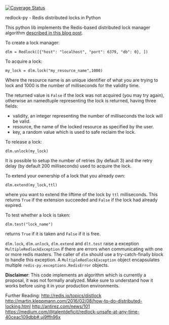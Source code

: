[![Coverage Status](https://coveralls.io/repos/SPSCommerce/redlock-py/badge.png)](https://coveralls.io/r/SPSCommerce/redlock-py)

redlock-py - Redis distributed locks in Python

This python lib implements the Redis-based distributed lock manager algorithm [described in this blog post](http://redis.io/topics/distlock).

To create a lock manager:

    dlm = Redlock([{"host": "localhost", "port": 6379, "db": 0}, ])

To acquire a lock:

    my_lock = dlm.lock("my_resource_name",1000)

Where the resource name is an unique identifier of what you are trying to lock
and 1000 is the number of milliseconds for the validity time.

The returned value is `False` if the lock was not acquired (you may try again),
otherwise an namedtuple representing the lock is returned, having three fields:

* validity, an integer representing the number of milliseconds the lock will be valid.
* resource, the name of the locked resource as specified by the user.
* key, a random value which is used to safe reclaim the lock.

To release a lock:

    dlm.unlock(my_lock)

It is possible to setup the number of retries (by default 3) and the retry
delay (by default 200 milliseconds) used to acquire the lock.


To extend your ownership of a lock that you already own:

    dlm.extend(my_lock,ttl)

where you want to extend the liftime of the lock by `ttl` milliseconds.  This returns
`True` if the extension succeeded and `False` if the lock had already expired.

To test whether a lock is taken:

	dlm.test("lock_name")

returns `True` if it is taken and `False` if it is free.


`dlm.lock`, `dlm.unlock`, `dlm.extend` and `dlt.test` raise a exception `MultipleRedlockException` if there are errors when communicating with one or more redis masters. The caller of `dlm` should
use a try-catch-finally block to handle this exception. A `MultipleRedlockException` object
encapsulates multiple `redis-py.exceptions.RedisError` objects.


**Disclaimer**: This code implements an algorithm which is currently a proposal, it was not formally analyzed. Make sure to understand how it works before using it in your production environments.

Further Reading:
http://redis.io/topics/distlock
http://martin.kleppmann.com/2016/02/08/how-to-do-distributed-locking.html
http://antirez.com/news/101
https://medium.com/@talentdeficit/redlock-unsafe-at-any-time-40ceac109dbb#.uj9ffh96x
